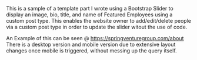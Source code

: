 This is a sample of a template part I wrote using a Bootstrap Slider to display an image, bio, title, and name of Featured Employees using a custom post type. 
This enables the website owner to add/edit/delete people via a custom post type in order to update the slider witout the use of code. 

An Example of this can be seen @ https://springventuregroup.com/about
There is a desktop version and mobile version due to extensive layout changes once mobile is triggered, without messing up the query itself. 

